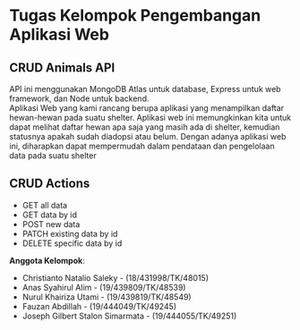 # Tugas Kelompok Pengembangan Aplikasi Web

## CRUD Animals API

API ini menggunakan MongoDB Atlas untuk database, Express untuk web framework, dan Node untuk backend. <br>
Aplikasi Web yang kami rancang berupa aplikasi yang menampilkan daftar hewan-hewan pada suatu shelter. Aplikasi web ini memungkinkan kita untuk dapat melihat daftar hewan apa saja yang masih ada di shelter, kemudian statusnya apakah sudah diadopsi atau belum.
Dengan adanya aplikasi web ini, diharapkan dapat mempermudah dalam pendataan dan pengelolaan data pada suatu shelter

## CRUD Actions
- GET all data
- GET data by id
- POST new data
- PATCH existing data by id
- DELETE specific data by id
  
**Anggota Kelompok**:
- Christianto Natalio Saleky - (18/431998/TK/48015) 
- Anas Syahirul Alim - (19/439809/TK/48539) 
- Nurul Khairiza Utami - (19/439819/TK/48549) 
- Fauzan Abdillah - (19/444049/TK/49245) 
- Joseph Gilbert Stalon Simarmata - (19/444055/TK/49251) 
